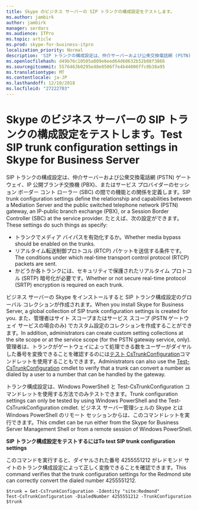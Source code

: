 ```yaml
---
title: Skype のビジネス サーバーの SIP トランクの構成設定をテストします。
ms.author: jambirk
author: jambirk
manager: serdars
ms.audience: ITPro
ms.topic: article
ms.prod: skype-for-business-itpro
localization_priority: Normal
description: 'SIP トランクの構成設定は、仲介サーバーおよび公衆交換電話網 (PSTN) ゲートウェイ、IP 公開ブランチ交換機 (PBX)、またはサービス プロバイダーのセッション ボーダー コント ローラー (SBC) の間での機能との関係を定義します。 '
ms.openlocfilehash: d49b76c10505a009e6eed64d60632b52b08f3866
ms.sourcegitcommit: 5576463b0295e48e0506f7e4b44006ffc0b38a95
ms.translationtype: MT
ms.contentlocale: ja-JP
ms.lasthandoff: 12/10/2018
ms.locfileid: "27222703"
---
```

# <a name="test-sip-trunk-configuration-settings-in-skype-for-business-server"></a><span data-ttu-id="0c27d-103">Skype のビジネス サーバーの SIP トランクの構成設定をテストします。</span><span class="sxs-lookup"><span data-stu-id="0c27d-103">Test SIP trunk configuration settings in Skype for Business Server</span></span>

<span data-ttu-id="0c27d-104">SIP トランクの構成設定は、仲介サーバーおよび公衆交換電話網 (PSTN) ゲートウェイ、IP 公開ブランチ交換機 (PBX)、またはサービス プロバイダーのセッション ボーダー コント ローラー (SBC) の間での機能との関係を定義します。</span><span class="sxs-lookup"><span data-stu-id="0c27d-104">SIP trunk configuration settings define the relationship and capabilities between a Mediation Server and the public switched telephone network (PSTN) gateway, an IP-public branch exchange (PBX), or a Session Border Controller (SBC) at the service provider.</span></span> <span data-ttu-id="0c27d-105">たとえば、次の設定ができます。</span><span class="sxs-lookup"><span data-stu-id="0c27d-105">These settings do such things as specify:</span></span>

- <span data-ttu-id="0c27d-106">トランクでメディア バイパスを有効化するか。</span><span class="sxs-lookup"><span data-stu-id="0c27d-106">Whether media bypass should be enabled on the trunks.</span></span>
- <span data-ttu-id="0c27d-107">リアルタイム転送制御プロトコル (RTCP) パケットを送信する条件です。</span><span class="sxs-lookup"><span data-stu-id="0c27d-107">The conditions under which real-time transport control protocol (RTCP) packets are sent.</span></span>
- <span data-ttu-id="0c27d-108">かどうか各トランクには、セキュリティで保護されたリアルタイム プロトコル (SRTP) 暗号化が必要です。</span><span class="sxs-lookup"><span data-stu-id="0c27d-108">Whether or not secure real-time protocol (SRTP) encryption is required on each trunk.</span></span>

<span data-ttu-id="0c27d-109">ビジネス サーバーの Skype をインストールすると SIP トランク構成設定のグローバル コレクションが作成されます。</span><span class="sxs-lookup"><span data-stu-id="0c27d-109">When you install Skype for Business Server, a global collection of SIP trunk configuration settings is created for you.</span></span> <span data-ttu-id="0c27d-110">また、管理者はサイト スコープまたはサービス スコープ (PSTN ゲートウェイ サービスの場合のみ) でカスタム設定のコレクションを作成することができます。</span><span class="sxs-lookup"><span data-stu-id="0c27d-110">In addition, administrators can create custom setting collections at the site scope or at the service scope (for the PSTN gateway service, only).</span></span> <span data-ttu-id="0c27d-111">管理者は、トランクがゲートウェイによって処理できる数をユーザーがダイヤルした番号を変換できることを確認するのには[テスト CsTrunkConfiguration](https://docs.microsoft.com/en-us/powershell/module/skype/Test-CsTrunkConfiguration)コマンドレットを使用することもできます。</span><span class="sxs-lookup"><span data-stu-id="0c27d-111">Administrators can also use the [Test-CsTrunkConfiguration](https://docs.microsoft.com/en-us/powershell/module/skype/Test-CsTrunkConfiguration) cmdlet to verify that a trunk can convert a number as dialed by a user to a number that can be handled by the gateway.</span></span>

<span data-ttu-id="0c27d-112">トランク構成設定は、Windows PowerShell と Test-CsTrunkConfiguration コマンドレットを使用する方法でのみテストできます。</span><span class="sxs-lookup"><span data-stu-id="0c27d-112">Trunk configuration settings can only be tested by using Windows PowerShell and the Test-CsTrunkConfiguration cmdlet.</span></span> <span data-ttu-id="0c27d-113">ビジネス サーバー管理シェルの Skype とは Windows PowerShell のリモート セッションからは、このコマンドレットを実行できます。</span><span class="sxs-lookup"><span data-stu-id="0c27d-113">This cmdlet can be run either from the Skype for Business Server Management Shell or from a remote session of Windows PowerShell.</span></span> 

<span data-ttu-id="0c27d-114">**SIP トランク構成設定をテストするには**</span><span class="sxs-lookup"><span data-stu-id="0c27d-114">**To test SIP trunk configuration settings**</span></span>

<span data-ttu-id="0c27d-115">このコマンドを実行すると、ダイヤルされた番号 4255551212 がレドモンド サイトのトランク構成設定によって正しく変換できることを確認できます。</span><span class="sxs-lookup"><span data-stu-id="0c27d-115">This command verifies that the trunk configuration settings for the Redmond site can correctly convert the dialed number 4255551212.</span></span>

```
$trunk = Get-CsTrunkConfiguration -Identity "site:Redmond"
Test-CsTrunkConfiguration -DialedNumber 4255551212 -TrunkConfiguration $trunk
```